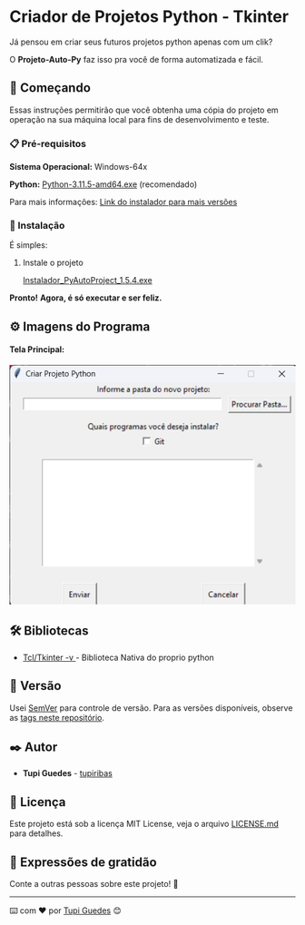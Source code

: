 # Criador de Projetos Python - Tkinter

Já pensou em criar seus futuros projetos python apenas com um clik?

O **Projeto-Auto-Py** faz isso pra você de forma automatizada e fácil.

## 🚀 Começando

Essas instruções permitirão que você obtenha uma cópia do projeto em operação na sua máquina local para fins de desenvolvimento e teste.

### 📋 Pré-requisitos


**Sistema Operacional:** Windows-64x

**Python:** [Python-3.11.5-amd64.exe](https://www.python.org/ftp/python/3.11.5/python-3.11.5-amd64.exe) (recomendado)


Para mais informações: [Link do instalador para mais versões](https://www.python.org/downloads/release/python-3115/)

### 🔧 Instalação

É simples:

1. Instale o projeto

    [Instalador_PyAutoProject_1.5.4.exe](instalador/Instalador_PyAutoProject_1.5.4.exe)


**Pronto!**
**Agora, é só executar e ser feliz.**

## ⚙️ Imagens do Programa

#### Tela Principal: 

![Mostrando a tela principal do projeto após abrir o executável](demo/01_tela_principal.png)

## 🛠️ Bibliotecas

* [Tcl/Tkinter -v ](https://docs.python.org/3/library/tkinter.html) - Biblioteca Nativa do proprio python

## 📌 Versão

Usei [SemVer](http://semver.org/) para controle de versão. Para as versões disponíveis, observe as [tags neste repositório](https://github.com/tupiribas/projeto_auto_py). 

## ✒️ Autor

* **Tupi Guedes** - [tupiribas](https://github.com/tupiribas)

## 📄 Licença

Este projeto está sob a licença MIT License, veja o arquivo [LICENSE.md](https://github.com/tupiribas/projeto_auto_py/blob/master/LICENSEhttps://github.com/usuario/projeto/licenca) para detalhes.

## 🎁 Expressões de gratidão

Conte a outras pessoas sobre este projeto! 📢

---
⌨️ com ❤️ por [Tupi Guedes](https://gist.github.com/lohhans) 😊